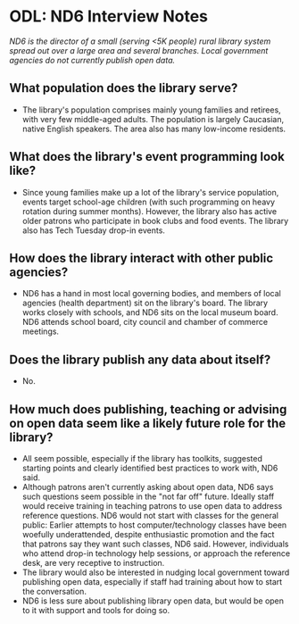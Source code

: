 #  ODL: ND6 Interview Notes

*ND6 is the director of a small (serving <5K people) rural library system spread out over a large area and several branches. Local government agencies do not currently publish open data.*

## What population does the library serve?
- The library's population comprises mainly young families and retirees, with very few middle-aged adults. The population is largely Caucasian, native English speakers. The area also has many low-income residents. 

## What does the library's event programming look like? 
- Since young families make up a lot of the library's service population, events target school-age children (with such programming on heavy rotation during summer months). However, the library also has active older patrons who participate in book clubs and food events. The library also has Tech Tuesday drop-in events.

## How does the library interact with other public agencies?
- ND6 has a hand in most local governing bodies, and members of local agencies (health department) sit on the library's board. The library works closely with schools, and ND6 sits on the local museum board. ND6 attends school board, city council and chamber of commerce meetings. 

## Does the library publish any data about itself?
- No.

## How much does publishing, teaching or advising on open data seem like a likely future role for the library?
- All seem possible, especially if the library has toolkits, suggested starting points and clearly identified best practices to work with, ND6 said.
- Although patrons aren't currently asking about open data, ND6 says such questions seem possible in the "not far off" future. Ideally staff would receive training in teaching patrons to use open data to address reference questions. ND6 would not start with classes for the general public: Earlier attempts to host computer/technology classes have been woefully underattended, despite enthusiastic promotion and the fact that patrons say they want such classes, ND6 said. However, individuals who attend drop-in technology help sessions, or approach the reference desk, are very receptive to instruction. 
- The library would also be interested in nudging local government toward publishing open data, especially if staff had training about how to start the conversation. 
- ND6 is less sure about publishing library open data, but would be open to it with support and tools for doing so.



